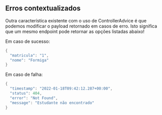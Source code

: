 ## Erros contextualizados

Outra característica existente com o uso de ControllerAdvice é que podemos modificar o payload retornado em casos de erro. Isto significa que um mesmo endpoint pode retornar as opções listadas abaixo!

Em caso de sucesso:
```java
{
  "matricula": "1",
  "nome": "Formiga"
}
```

Em caso de falha:
```java
{
  "timestamp": "2022-01-18T09:42:12.287+00:00",
  "status": 404,
  "error": "Not Found",
  "message": "Estudante não encontrado"
}
```
